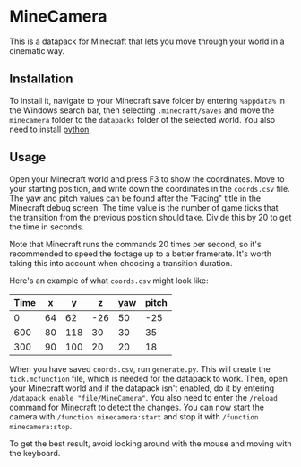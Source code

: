 # MineCamera

This is a datapack for Minecraft that lets you move through your world in a cinematic way.

## Installation

To install it, navigate to your Minecraft save folder by entering `%appdata%` in the Windows search bar, then selecting `.minecraft/saves` and move the `minecamera` folder to the `datapacks` folder of the selected world. You also need to install [python](https://www.python.org/downloads/).

## Usage

Open your Minecraft world and press F3 to show the coordinates. Move to your starting position, and write down the coordinates in the `coords.csv` file. The yaw and pitch values can be found after the "Facing" title in the Minecraft debug screen. The time value is the number of game ticks that the transition from the previous position should take. Divide this by 20 to get the time in seconds.

Note that Minecraft runs the commands 20 times per second, so it's recommended to speed the footage up to a better framerate. It's worth taking this into account when choosing a transition duration.

Here's an example of what `coords.csv` might look like:

| Time | x  | y   | z   | yaw | pitch |
| ---- | -- | --- | --- | --- | ----- |
| 0    | 64 | 62  | -26 |  50 | -25   |
| 600  | 80 | 118 |  30 |  30 |  35   |
| 300  | 90 | 100 |  20 |  20 |  18   |

When you have saved `coords.csv`, run `generate.py`. This will create the `tick.mcfunction` file, which is needed for the datapack to work. Then, open your Minecraft world and if the datapack isn't enabled, do it by entering `/datapack enable "file/MineCamera"`. You also need to enter the `/reload` command for Minecraft to detect the changes. You can now start the camera with `/function minecamera:start` and stop it with `/function minecamera:stop`.

To get the best result, avoid looking around with the mouse and moving with the keyboard.
